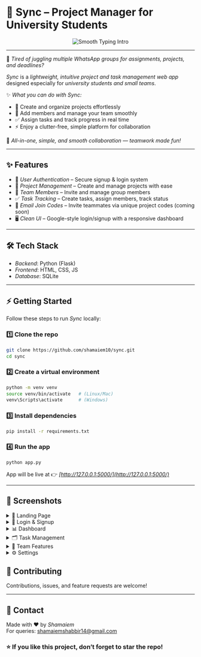 # 🔗 Sync – Project Manager for University Students

<p align="center">
  <img src="https://readme-typing-svg.herokuapp.com?font=Fira+Code&size=26&pause=2000&color=00C853&center=true&vCenter=true&width=700&lines=Tired+of+juggling+multiple+WhatsApp+groups?;Sync+is+your+friendly+project+manager.;Create+projects,+assign+tasks,+track+progress;No+clutter,+just+smooth+collaboration+🚀" alt="Smooth Typing Intro"/>
</p>

---

💬 *Tired of juggling multiple WhatsApp groups for assignments, projects, and deadlines?*  

*Sync* is a *lightweight, intuitive project and task management web app* designed especially for *university students and small teams*.  

✨ *What you can do with Sync:*  
- 📁 Create and organize projects effortlessly  
- 👥 Add members and manage your team smoothly  
- ✅ Assign tasks and track progress in real time  
- ⚡ Enjoy a clutter-free, simple platform for collaboration  

🚀 *All-in-one, simple, and smooth collaboration — teamwork made fun!*

---


## ✨ Features

- 🔐 *User Authentication* – Secure signup & login system  
- 📁 *Project Management* – Create and manage projects with ease  
- 👥 *Team Members* – Invite and manage group members  
- ✅ *Task Tracking* – Create tasks, assign members, track status  
- 📩 *Email Join Codes* – Invite teammates via unique project codes (coming soon)  
- 🖥 *Clean UI* – Google-style login/signup with a responsive dashboard  

---

## 🛠 Tech Stack

- *Backend*: Python (Flask)  
- *Frontend*: HTML, CSS, JS
- *Database*: SQLite  

---

## ⚡ Getting Started

Follow these steps to run *Sync* locally:

### 1️⃣ Clone the repo
```bash
git clone https://github.com/shamaiem10/sync.git
cd sync
```

### 2️⃣ Create a virtual environment

```bash
python -m venv venv
source venv/bin/activate   # (Linux/Mac)
venv\Scripts\activate      # (Windows)
```

### 3️⃣ Install dependencies

```bash
pip install -r requirements.txt
```

### 4️⃣ Run the app

```bash
python app.py
```

App will be live at 👉 *[http://127.0.0.1:5000/](http://127.0.0.1:5000/)*

---
## 📸 Screenshots

<details>
  <summary>🌿 Landing Page</summary>
  <img src="static/images/Screenshot_27-8-2025_15199_127.0.0.1.jpeg" width="400"/>  
</details>

<details>
  <summary>🔑 Login & Signup</summary>
  <img src="static/images/Screenshot_27-8-2025_151942_127.0.0.1.jpeg" width="400"/>  
</details>

<details>
  <summary>📊 Dashboard</summary>
  <img src="static/images/Screenshot_27-8-2025_152023_127.0.0.1.jpeg" width="400"/>  
</details>

<details>
  <summary>🗂 Task Management</summary>
  <img src="static/images/Screenshot_27-8-2025_15230_127.0.0.1.jpeg" width="400"/>  
  <img src="static/images/Screenshot_27-8-2025_152445_127.0.0.1.jpeg" width="400"/>  
</details>

<details>
  <summary>👥 Team Features</summary>
  <img src="static/images/Screenshot_27-8-2025_15245_127.0.0.1.jpeg" width="400"/>  
  <img src="static/images/Screenshot_27-8-2025_152327_127.0.0.1.jpeg" width="400"/>  
  <img src="static/images/sync9.png" width="400"/>  
</details>

<details>
  <summary>⚙ Settings</summary>
  <img src="static/images/Screenshot_27-8-2025_152519_127.0.0.1.jpeg" width="400"/>  
</details>



## 🤝 Contributing

Contributions, issues, and feature requests are welcome!

---

## 📧 Contact

Made with ❤ by *Shamaiem*  
For queries: [shamaiemshabbir14@gmail.com](mailto:shamaiemshabbir14@gmail.com)


### ⭐ If you like this project, don’t forget to star the repo!




